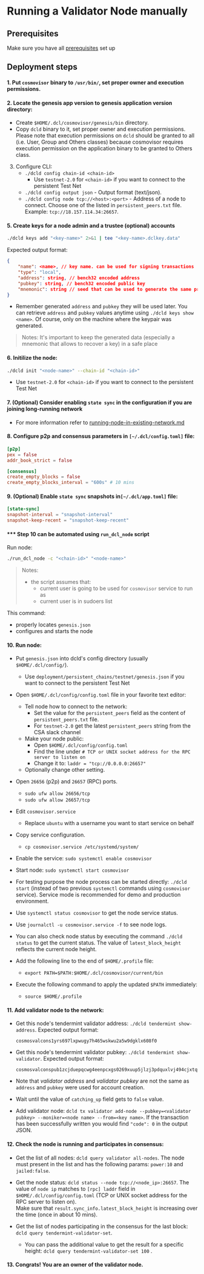 # Running a Validator Node manually

## Prerequisites
Make sure you have all [prerequisites](./prerequisites.md) set up
## Deployment steps

#### 1. Put `cosmovisor` binary to `/usr/bin/`, set proper owner and execution permissions.

#### 2. Locate the genesis app version to genesis application version directory:
- Create `$HOME/.dcl/cosmovisor/genesis/bin` directory.
- Copy `dcld` binary to it, set proper owner and execution permissions.
    Please note that execution permissions on `dcld` should be granted to all (i.e. User, Group and Others classes)
    because cosmovisor requires execution permission on the application binary to be granted to Others class.

3. Configure CLI:
    - `./dcld config chain-id <chain-id>`
      - Use `testnet-2.0` for `<chain-id>` if you want to connect to the persistent Test Net
    - `./dcld config output json` - Output format (text/json).
    - `./dcld config node tcp://<host>:<port>` - Address of a node to connect.
    Choose one of the listed in `persistent_peers.txt` file.
    Example: `tcp://18.157.114.34:26657`.

#### 5. Create keys for a node admin and a trustee (optional) accounts

```bash
./dcld keys add "<key-name>" 2>&1 | tee "<key-name>.dclkey.data"
```
Expected output format:

```json
{
    "name": <name>, // key name. can be used for signing transactions
    "type": "local",
    "address": string, // bench32 encoded address
    "pubkey": string, // bench32 encoded public key
    "mnemonic": string // seed that can be used to generate the same private/public key pair
}
```
- Remember generated `address` and `pubkey` they will be used later.
You can retrieve `address` and `pubkey` values anytime using `./dcld keys show <name>`.
Of course, only on the machine where the keypair was generated.

> Notes: It's important to keep the generated data (especially a mnemonic that allows to recover a key) in a safe place

#### 6. Initilize the node:

```bash
./dcld init "<node-name>" --chain-id "<chain-id>"
```
- Use `testnet-2.0` for `<chain-id>` if you want to connect to the persistent Test Net

#### 7. (Optional) Consider enabling `state sync` in the configuration if you are joining long-running network
- For more information refer to [running-node-in-existing-network.md](../advanced/running-node-in-existing-network.md)

#### 8. Configure p2p and consensus parameters in `[~/.dcl/config.toml]` file:
  ```toml
  [p2p]
  pex = false
  addr_book_strict = false

  [consensus]
  create_empty_blocks = false
  create_empty_blocks_interval = "600s" # 10 mins
  ```

#### 9. (Optional) Enable `state sync` snapshots in`[~/.dcl/app.toml]` file:

  ```toml
  [state-sync]
  snapshot-interval = "snapshot-interval"
  snapshot-keep-recent = "snapshot-keep-recent"
  ```

#### *** Step 10 can be automated using `run_dcl_node` script
Run node:

```bash
./run_dcl_node -c "<chain-id>" "<node-name>"
```

> Notes:
>
> * the script assumes that:
>   * current user is going to be used for `cosmovisor` service to run as
>   * current user is in sudoers list

This command:

* properly locates `genesis.json`
* configures and starts the node

#### 10. Run node:
- Put `genesis.json` into dcld's config directory (usually `$HOME/.dcl/config/`).
    - Use `deployment/persistent_chains/testnet/genesis.json` if you want to connect to the persistent Test Net
- Open `$HOME/.dcl/config/config.toml` file in your favorite text editor:
    - Tell node how to connect to the network:
        - Set the value for the `persistent_peers` field as the content of `persistent_peers.txt` file.
        - For `testnet-2.0` get the latest `persistent_peers` string from the CSA slack channel
    - Make your node public:
        - Open `$HOME/.dcl/config/config.toml`
        - Find the line under `# TCP or UNIX socket address for the RPC server to listen on`
        - Change it to: `laddr = "tcp://0.0.0.0:26657"`
    - Optionally change other setting.
- Open `26656` (p2p) and `26657` (RPC) ports.
    - `sudo ufw allow 26656/tcp`
    - `sudo ufw allow 26657/tcp`
- Edit `cosmovisor.service`
    - Replace `ubuntu` with a username you want to start service on behalf
- Copy service configuration.
    - `cp cosmovisor.service /etc/systemd/system/`
- Enable the service: `sudo systemctl enable cosmovisor`
- Start node: `sudo systemctl start cosmovisor`
- For testing purpose the node process can be started directly: `./dcld start` (instead of two previous `systemctl` commands using `cosmovisor` service).
Service mode is recommended for demo and production environment.

- Use `systemctl status cosmovisor` to get the node service status.
- Use `journalctl -u cosmovisor.service -f` to see node logs.
- You can also check node status by executing the command `./dcld status` to get the current status.
    The value of `latest_block_height` reflects the current node height.

- Add the following line to the end of `$HOME/.profile` file:
    - `export PATH=$PATH:$HOME/.dcl/cosmovisor/current/bin`
- Execute the following command to apply the updated `$PATH` immediately:
    - `source $HOME/.profile`

#### 11. Add validator node to the network:
- Get this node's tendermint validator address: `./dcld tendermint show-address`.
    Expected output format:

    ```text
    cosmosvalcons1yrs697lxpwugy7h465wskwu2a5w9dgklx608f0
    ```

- Get this node's tendermint validator pubkey: `./dcld tendermint show-validator`.
    Expected output format:

    ```text
    cosmosvalconspub1zcjduepqcwg4eenpcxgs0269xuup5jlzj3pdquxlvj494cjxtqtcathsq7esfrsapa
    ```

- Note that *validator address* and *validator pubkey* are not the same as `address` and `pubkey` were used for account creation.

- Wait until the value of `catching_up` field gets to `false` value.

- Add validator node: `dcld tx validator add-node --pubkey=<validator pubkey> --moniker=<node name> --from=<key name>`.
If the transaction has been successfully written you would find `"code": 0` in the output JSON.

#### 12. Check the node is running and participates in consensus:
- Get the list of all nodes: `dcld query validator all-nodes`.
The node must present in the list and has the following params: `power:10` and `jailed:false`.

- Get the node status: `dcld status --node tcp://<node_ip>:26657`.
The value of `node ip` matches to `[rpc] laddr` field in `$HOME/.dcl/config/config.toml`
(TCP or UNIX socket address for the RPC server to listen on).  
Make sure that `result.sync_info.latest_block_height` is increasing over the time (once in about 10 mins).

- Get the list of nodes participating in the consensus for the last block: `dcld query tendermint-validator-set`.
    - You can pass the additional value to get the result for a specific height: `dcld query tendermint-validator-set 100`  .

#### 13. Congrats! You are an owner of the validator node.